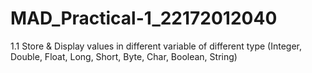 # MAD_Practical-1_22172012040

1.1 Store & Display values in different variable of different type (Integer, Double, Float, Long, Short, Byte, Char, Boolean, String)
